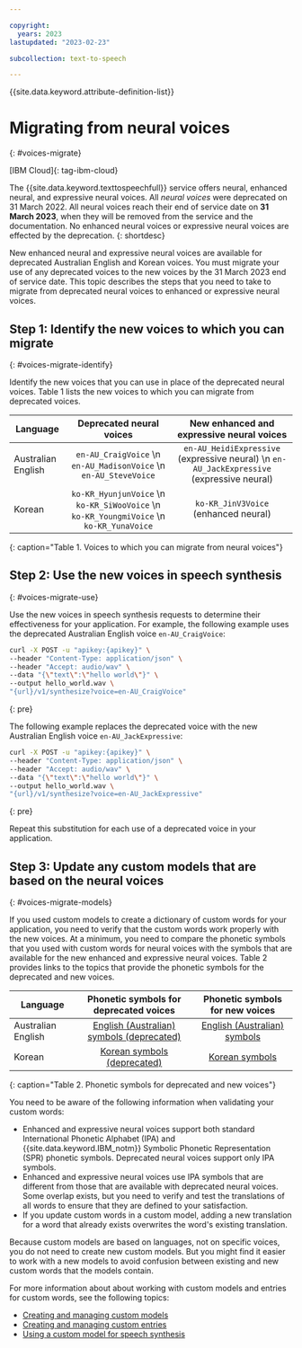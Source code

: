 ```yaml
---

copyright:
  years: 2023
lastupdated: "2023-02-23"

subcollection: text-to-speech

---
```


{{site.data.keyword.attribute-definition-list}}

# Migrating from neural voices
{: #voices-migrate}

[IBM Cloud]{: tag-ibm-cloud}

The {{site.data.keyword.texttospeechfull}} service offers neural, enhanced neural, and expressive neural voices. All *neural voices* were deprecated on 31 March 2022. All neural voices reach their end of service date on **31 March 2023**, when they will be removed from the service and the documentation. No enhanced neural voices or expressive neural voices are effected by the deprecation.
{: shortdesc}

New enhanced neural and expressive neural voices are available for deprecated Australian English and Korean voices. You must migrate your use of any deprecated voices to the new voices by the 31 March 2023 end of service date. This topic describes the steps that you need to take to migrate from deprecated neural voices to enhanced or expressive neural voices.

## Step 1: Identify the new voices to which you can migrate
{: #voices-migrate-identify}

Identify the new voices that you can use in place of the deprecated neural voices. Table 1 lists the new voices to which you can migrate from deprecated voices.

| Language | Deprecated neural voices | New enhanced and expressive neural voices |
|----------|:------------------------:|:-----------------------------------------:|
| Australian English | `en-AU_CraigVoice`  \n `en-AU_MadisonVoice`  \n `en-AU_SteveVoice` | `en-AU_HeidiExpressive` (expressive neural)  \n `en-AU_JackExpressive` (expressive neural) |
| Korean             | `ko-KR_HyunjunVoice`  \n `ko-KR_SiWooVoice`  \n `ko-KR_YoungmiVoice`  \n `ko-KR_YunaVoice` | `ko-KR_JinV3Voice` (enhanced neural) |
{: caption="Table 1. Voices to which you can migrate from neural voices"}

## Step 2: Use the new voices in speech synthesis
{: #voices-migrate-use}

Use the new voices in speech synthesis requests to determine their effectiveness for your application. For example, the following example uses the deprecated Australian English voice `en-AU_CraigVoice`:

```bash
curl -X POST -u "apikey:{apikey}" \
--header "Content-Type: application/json" \
--header "Accept: audio/wav" \
--data "{\"text\":\"hello world\"}" \
--output hello_world.wav \
"{url}/v1/synthesize?voice=en-AU_CraigVoice"
```
{: pre}

The following example replaces the deprecated voice with the new Australian English voice `en-AU_JackExpressive`:

```bash
curl -X POST -u "apikey:{apikey}" \
--header "Content-Type: application/json" \
--header "Accept: audio/wav" \
--data "{\"text\":\"hello world\"}" \
--output hello_world.wav \
"{url}/v1/synthesize?voice=en-AU_JackExpressive"
```
{: pre}

Repeat this substitution for each use of a deprecated voice in your application.

## Step 3: Update any custom models that are based on the neural voices
{: #voices-migrate-models}

If you used custom models to create a dictionary of custom words for your application, you need to verify that the custom words work properly with the new voices. At a minimum, you need to compare the phonetic symbols that you used with custom words for neural voices with the symbols that are available for the new enhanced and expressive neural voices. Table 2 provides links to the topics that provide the phonetic symbols for the deprecated and new voices.

| Language | Phonetic symbols for deprecated voices | Phonetic symbols for new voices |
|----------|:--------------------------------------:|:-------------------------------:|
| Australian English | [English (Australian) symbols (deprecated)](/docs/text-to-speech?topic=text-to-speech-auSymbols) | [English (Australian) symbols](/docs/text-to-speech?topic=text-to-speech-auSymbols-new) |
| Korean             | [Korean symbols (deprecated)](/docs/text-to-speech?topic=text-to-speech-koSymbols) | [Korean symbols](/docs/text-to-speech?topic=text-to-speech-koSymbols-new) |
{: caption="Table 2. Phonetic symbols for deprecated and new voices"}

You need to be aware of the following information when validating your custom words:

-   Enhanced and expressive neural voices support both standard International Phonetic Alphabet (IPA) and {{site.data.keyword.IBM_notm}} Symbolic Phonetic Representation (SPR) phonetic symbols. Deprecated neural voices support only IPA symbols.
-   Enhanced and expressive neural voices use IPA symbols that are different from those that are available with deprecated neural voices. Some overlap exists, but you need to verify and test the translations of all words to ensure that they are defined to your satisfaction.
-   If you update custom words in a custom model, adding a new translation for a word that already exists overwrites the word's existing translation.

Because custom models are based on languages, not on specific voices, you do not need to create new custom models. But you might find it easier to work with a new models to avoid confusion between existing and new custom words that the models contain.

For more information about about working with custom models and entries for custom words, see the following topics:

-   [Creating and managing custom models](/docs/text-to-speech?topic=text-to-speech-customModels)
-   [Creating and managing custom entries](/docs/text-to-speech?topic=text-to-speech-customWords)
-   [Using a custom model for speech synthesis](/docs/text-to-speech?topic=text-to-speech-custom-using)
